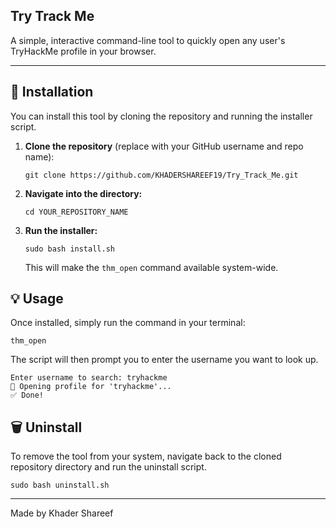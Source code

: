 <html></html>
    <div>
        <article>
            <h1>Try Track Me</h1>
            <p>
                A simple, interactive command-line tool to quickly open any user's TryHackMe profile in your browser.
            </p>
            <hr>
            <h2>🚀 Installation</h2>
            <p>
                You can install this tool by cloning the repository and running the installer script.
            </p>
            <ol>
                <li>
                    <strong>Clone the repository</strong> (replace with your GitHub username and repo name):
                    <pre><code>git clone https://github.com/KHADERSHAREEF19/Try_Track_Me.git</code></pre>
                </li>
                <li>
                    <strong>Navigate into the directory:</strong>
                    <pre><code>cd YOUR_REPOSITORY_NAME</code></pre>
                </li>
                <li>
                    <strong>Run the installer:</strong>
                    <pre><code>sudo bash install.sh</code></pre>
                    <p>This will make the <code>thm_open</code> command available system-wide.</p>
                </li>
            </ol>
            <!-- Usage Section -->
            <h2>💡 Usage</h2>
            <p>
                Once installed, simply run the command in your terminal:
            </p>
            <pre><code>thm_open</code></pre>
            <p>
                The script will then prompt you to enter the username you want to look up.
            </p>
            <pre><code>Enter username to search: tryhackme
🔎 Opening profile for 'tryhackme'...
✅ Done!</code></pre>
            <!-- Uninstall Section -->
            <h2>🗑️ Uninstall</h2>
            <p>
                To remove the tool from your system, navigate back to the cloned repository directory and run the uninstall script.
            </p>
            <pre><code>sudo bash uninstall.sh</code></pre>
        </article>
        <!-- Footer -->
        <footer>
            <hr>
            <p>Made by Khader Shareef</p>
        </footer>
    </div>

</body>
</html>

